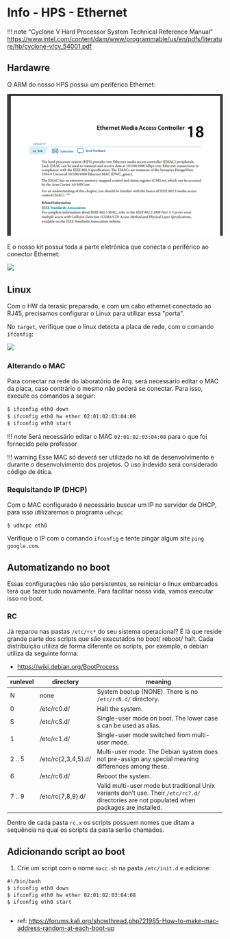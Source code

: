 # Info - HPS - Ethernet 

!!! note "Cyclone V Hard Processor System Technical Reference Manual"
    https://www.intel.com/content/dam/www/programmable/us/en/pdfs/literature/hb/cyclone-v/cv_54001.pdf

## Hardawre

O ARM do nosso HPS possui um periférico Ethernet: 

![](figs/info-hps-ethernet-hps.png)

E o nosso kit possui toda a parte eletrônica que conecta o periférico ao conector Ethernet:

![](info-hps-ethernet-de10.png)

## Linux

Com o HW da terasic preparado, e com um cabo ethernet conectado ao RJ45, precisamos configurar o Linux para utilizar essa "porta".

No `target`, verifique que o linux detecta a placa de rede, com o comando `ifconfig`: 

![](info-hps-ethernet-ifconfig.png)

### Alterando o MAC

Para conectar na rede do laboratório de Arq. será necessário editar o MAC da placa, caso contrário o mesmo não poderá se conectar. Para isso, execute os comandos a seguir:

```bash
$ ifconfig eth0 down
$ ifconfig eth0 hw ether 02:01:02:03:04:08
$ ifconfig eth0 start
```

!!! note
    Será necessário editar o MAC  `02:01:02:03:04:08` para o que foi fornecido pelo professor

!!! warning
    Esse MAC só deverá ser utilizado no kit de desenvolvimento e durante o desenvolvimento dos projetos. O uso indevido será considerado código de ética.
    
### Requisitando IP (DHCP)

Com o MAC configurado é necessário buscar um IP no servidor de DHCP, para isso utilizaremos o programa `udhcpc`

``` bash
$ udhcpc eth0
```

Verifique o IP com o comando `ifconfig` e tente pingar algum site `ping google.com`.

## Automatizando no boot

Essas configurações não são persistentes, se reiniciar o linux embarcados terá que fazer tudo novamente. Para facilitar nossa vida, vamos executar isso no boot.

### RC

Já reparou nas pastas `/etc/rc*` do seu sistema operacional? É lá que reside grande parte dos scripts que são executados no boot/ reboot/ halt. Cada distribuição utiliza de forma diferente os scripts, por exemplo, o debian utiliza da seguinte forma:

- https://wiki.debian.org/BootProcess

| runlevel | directory           | meaning                                                                                                                                     |
|----------|---------------------|---------------------------------------------------------------------------------------------------------------------------------------------|
| N        | none                | System bootup (NONE). There is no `/etc/rcN.d/` directory.                                                                                    |
| 0        | /etc/rc0.d/         | Halt the system.                                                                                                                            |
| S        | /etc/rcS.d/         | Single-user mode on boot. The lower case s can be used as alias.                                                                            |
| 1        | /etc/rc1.d/         | Single-user mode switched from multi-user mode.                                                                                             |
| 2 .. 5   | /etc/rc{2,3,4,5}.d/ | Multi-user mode. The Debian system does not pre-assign any special meaning differences among these.                                         |
| 6        | /etc/rc6.d/         | Reboot the system.                                                                                                                          |
| 7 .. 9   | /etc/rc{7,8,9}.d/   | Valid multi-user mode but traditional Unix variants don’t use. Their `/etc/rc?.d/` directories are not populated when packages are installed.  |

Dentro de cada pasta `rc.x` os scripts possuem nomes que ditam a sequência na qual os scripts da pasta serão chamados.

## Adicionando script ao boot

1. Crie um script com o nome `macc.sh` na pasta `/etc/init.d` e adicione:

```
#!/bin/bash
$ ifconfig eth0 down
$ ifconfig eth0 hw ether 02:01:02:03:04:08
$ ifconfig eth0 start
```

```

```

- ref: https://forums.kali.org/showthread.php?21985-How-to-make-mac-address-random-at-each-boot-up
